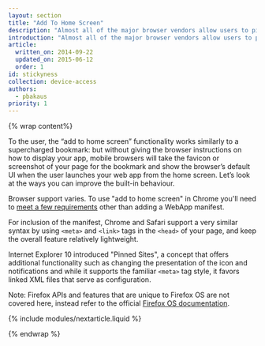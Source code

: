 ```yaml
---
layout: section
title: "Add To Home Screen"
description: "Almost all of the major browser vendors allow users to pin or install your web app. So-called “stickyness” is a common argument for native apps but can be achieved with just a few tweaks to your markup."
introduction: "Almost all of the major browser vendors allow users to pin or install your web app. So-called “stickyness” is a common argument for native apps but can be achieved with just a few tweaks to your markup."
article:
  written_on: 2014-09-22
  updated_on: 2015-06-12
  order: 1
id: stickyness
collection: device-access
authors:
  - pbakaus
priority: 1
---
```

{% wrap content%}

To the user, the “add to home screen” functionality works similarly to a 
supercharged bookmark: but without giving the browser instructions on how to 
display your app, mobile browsers will take the favicon or screenshot of your 
page for the bookmark and show the browser’s default UI when the user launches
your web app from the home screen. Let’s look at the ways you can improve the
built-in behaviour.

Browser support varies. To use "add to home screen" in Chrome you'll need to 
[meet a few requirements]({{site.baseurl}}/updates/2015/03/increasing-engagement-with-app-install-banners-in-chrome-for-android)
other than adding a WebApp manifest.

For inclusion of the manifest, Chrome and Safari support a very similar syntax
by using `<meta>` and `<link>` tags in the `<head>` of your page, and keep the
overall feature relatively lightweight.

Internet Explorer 10 introduced "Pinned Sites", a concept that offers 
additional functionality such as changing the presentation of the icon and 
notifications and while it supports the familiar `<meta>` tag style, it favors 
linked XML files that serve as configuration.

Note: Firefox APIs and features that are unique to Firefox OS are not covered here, 
instead refer to the official [Firefox OS documentation](https://developer.mozilla.org/en-US/Apps/Quickstart).

{% include modules/nextarticle.liquid %}

{% endwrap %}

